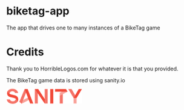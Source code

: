 # biketag-app

The app that drives one to many instances of a BikeTag game



# Credits

Thank you to HorribleLogos.com for whatever it is that you provided.

The BikeTag game data is stored using sanity.io

[![Sanity.io][sanity-image]](https://sanity.io)

[sanity-image]: https://raw.githubusercontent.com/keneucker/biketag-app/production/public/img/sanity-logo.png
